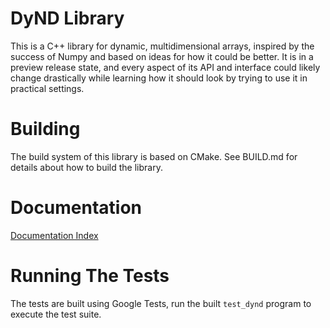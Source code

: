 DyND Library
============

This is a C++ library for dynamic, multidimensional arrays, inspired by
the success of Numpy and based on ideas for how it could be better. It
is in a preview release state, and every aspect of its API and interface
could likely change drastically while learning how it should look by
trying to use it in practical settings.

Building
========

The build system of this library is based on CMake. See BUILD.md for
details about how to build the library.

Documentation
=============

[Documentation Index](documents/index.md)

Running The Tests
=================

The tests are built using Google Tests, run the built `test_dynd` program
to execute the test suite.
